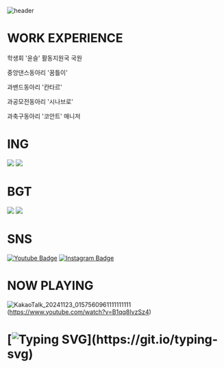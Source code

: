 ![header](https://capsule-render.vercel.app/api?type=waving&color=gradient&height=300&section=header&text=Lee%20Jooa&fontSize=90)

# WORK EXPERIENCE
학생회 '윤슬' 활동지원국 국원

중앙댄스동아리 '꿈틀이'

과밴드동아리 '칸타르'

과공모전동아리 '시나브로'

과축구동아리 '코안트' 매니저

# ING
![](https://img.shields.io/badge/Adobe%20Photoshop-31A8FF?style=for-the-badge&logo=Adobe%20Photoshop&logoColor=black)
![](https://img.shields.io/badge/Adobe%20Illustrator-FF9A00?style=for-the-badge&logo=adobe%20illustrator&logoColor=white)

# BGT
![](https://img.shields.io/badge/Adobe%20Premiere%20Pro-9999FF?style=for-the-badge&logo=Adobe%20Premiere%20Pro&logoColor=white)
![](https://img.shields.io/badge/Adobe%20after%20affects-CF96FD?style=for-the-badge&logo=Adobe%20after%20effects&logoColor=393665)

# SNS
[![Youtube Badge](https://img.shields.io/badge/Youtube-ff0000?style=flat-square&logo=youtube&link=https://www.youtube.com/channel/UCA9xssTpLJNW2TjjPqoCldA)](http://youtube.com/channel/UCA9xssTpLJNW2TjjPqoCldA?si=8goTDOJJOzVtg1OH)
[![Instagram Badge](https://img.shields.io/badge/Insta-E4405F?style=flat-square&logo=instagram&link=https://www.instagram.com/badwordgrandmother/profilecard/?igsh=MWllcHd2N2o0MW9xYQ%3D%3D)](https://www.instagram.com/badwordgrandmother/profilecard/?igsh=MWllcHd2N2o0MW9xYQ%3D%3D)

# NOW PLAYING
![KakaoTalk_20241123_0157560961111111111](https://github.com/user-attachments/assets/0316925a-2c6f-4cdf-bcd7-a870d0958898)(https://www.youtube.com/watch?v=B1qq8IvzSz4)

# [![Typing SVG](https://readme-typing-svg.demolab.com/?lines=I+am+ING+...;I+am+developing+...)](https://git.io/typing-svg)
